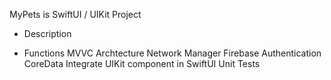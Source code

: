 MyPets is SwiftUI / UIKit Project

- Description
   
  
- Functions
  MVVC Archtecture
  Network Manager
  Firebase Authentication 
  CoreData
  Integrate UIKit component in SwiftUI
  Unit Tests
